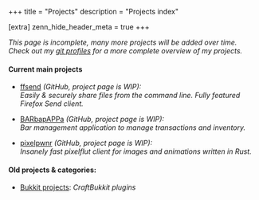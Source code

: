 +++
title = "Projects"
description = "Projects index"

[extra]
zenn_hide_header_meta = true
+++

_This page is incomplete, many more projects will be added over time. Check out
my [git profiles][profiles] for a more complete overview of my projects._

#### Current main projects

- [ffsend](https://github.com/timvisee/ffsend) <span class="muted">_(GitHub, project page is WIP):_</span>  
    _Easily &amp; securely share files from the command line. Fully featured Firefox Send client._

- [BARbapAPPa](https://github.com/timvisee/barbapappa) <span class="muted">_(GitHub, project page is WIP):_</span>  
    _Bar management application to manage transactions and inventory._

- [pixelpwnr](https://github.com/timvisee/pixelpwnr) <span class="muted">_(GitHub, project page is WIP):_</span>  
    _Insanely fast pixelflut client for images and animations written in Rust._

#### Old projects &amp; categories:

- [Bukkit projects](@/projects/bukkit.md):  _CraftBukkit plugins_

[profiles]: @/about.md#me-on-the-web
